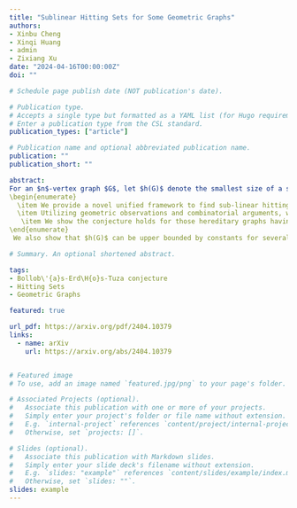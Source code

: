 ```yaml
---
title: "Sublinear Hitting Sets for Some Geometric Graphs"
authors:
- Xinbu Cheng
- Xinqi Huang
- admin
- Zixiang Xu
date: "2024-04-16T00:00:00Z"
doi: ""

# Schedule page publish date (NOT publication's date).

# Publication type.
# Accepts a single type but formatted as a YAML list (for Hugo requirements).
# Enter a publication type from the CSL standard.
publication_types: ["article"]

# Publication name and optional abbreviated publication name.
publication: ""
publication_short: ""

abstract: 
For an $n$-vertex graph $G$, let $h(G)$ denote the smallest size of a subset of $V(G)$ such that it intersects every maximum independent set of $G$. A conjecture posed by Bollob\'{a}s, Erd\H{o}s and Tuza in early 90s remains widely open, asserting that for any $n$-vertex graph $G$, if the independence number $\alpha(G) =\Omega(n) $, then $h(G) = o(n)$. In this paper, we establish the validity of this conjecture for various classes of graphs, Our main contributions include:
\begin{enumerate}
  \item We provide a novel unified framework to find sub-linear hitting sets for graphs with certain locally sparse properties. Based on this framework, we can find hitting sets of size at most $O(\frac{n}{\log{n}})$ in any $n$-vertex even-hole-free graph (in particular, chordal graph) and in any $n$-vertex disk graph, with linear independence numbers. 
  \item Utilizing geometric observations and combinatorial arguments, we show that any $n$-vertex circle graph $G$ with linear independence number satisfies $h(G)\le O(\sqrt{n})$. Moreover, we extend this methodology to more general classes of graphs.
   \item We show the conjecture holds for those hereditary graphs having sublinear balanced separators.
\end{enumerate}
 We also show that $h(G)$ can be upper bounded by constants for several sporadic families of graphs with large independence numbers.

# Summary. An optional shortened abstract.

tags:
- Bollob\'{a}s-Erd\H{o}s-Tuza conjecture
- Hitting Sets
- Geometric Graphs

featured: true

url_pdf: https://arxiv.org/pdf/2404.10379
links:
  - name: arXiv
    url: https://arxiv.org/abs/2404.10379


# Featured image
# To use, add an image named `featured.jpg/png` to your page's folder. 

# Associated Projects (optional).
#   Associate this publication with one or more of your projects.
#   Simply enter your project's folder or file name without extension.
#   E.g. `internal-project` references `content/project/internal-project/index.md`.
#   Otherwise, set `projects: []`.

# Slides (optional).
#   Associate this publication with Markdown slides.
#   Simply enter your slide deck's filename without extension.
#   E.g. `slides: "example"` references `content/slides/example/index.md`.
#   Otherwise, set `slides: ""`.
slides: example
---
```

